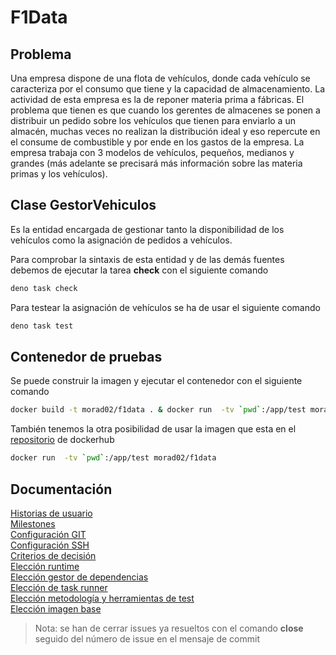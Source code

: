 # F1Data

## Problema

Una empresa dispone de una flota de vehículos, donde cada vehículo se caracteriza por el consumo que tiene y la capacidad de almacenamiento. La actividad de esta empresa es la de reponer materia prima a fábricas. El problema que tienen es que cuando los gerentes de almacenes se ponen a distribuir un pedido sobre los vehículos que tienen para enviarlo a un almacén, muchas veces no realizan la distribución ideal y eso repercute en el consume de combustible y por ende en los gastos de la empresa. La empresa trabaja con 3 modelos de vehículos, pequeños, medianos y grandes (más adelante se precisará más información sobre las materia primas y los vehículos).

## Clase GestorVehiculos

Es la entidad encargada de gestionar tanto la disponibilidad de los vehículos como la asignación de pedidos a vehículos.

Para comprobar la sintaxis de esta entidad y de las demás fuentes debemos de ejecutar la tarea **check** con el siguiente comando
    
```bash
deno task check
```

Para testear la asignación de vehículos se ha de usar el siguiente comando

```bash
deno task test
```
## Contenedor de pruebas

Se puede construir la imagen y ejecutar el contenedor con el siguiente comando

```bash
docker build -t morad02/f1data . & docker run  -tv `pwd`:/app/test morad02/f1data
```

También tenemos la otra posibilidad de usar la imagen que esta en el [repositorio](https://hub.docker.com/r/morad02/f1data) de dockerhub

```bash
docker run  -tv `pwd`:/app/test morad02/f1data 
```
## Documentación

[Historias de usuario](./docs/historiasUsuario.md)
<br>
[Milestones](./docs/milestones.md)
<br>
[Configuración GIT](./docs/git.png)
<br>
[Configuración SSH](./docs/ssh.png)
<br>
[Criterios de decisión](./docs/criterios.md)
<br>
[Elección runtime](./docs/runtime.md)
<br>
[Elección gestor de dependencias](./docs/eleccion_herramientas.md#Elección-gestor-de-dependencias)
<br>
[Elección de task runner](./docs/eleccion_herramientas.md#Elección-de-task-runner)
<br>
[Elección metodología y herramientas de test](./docs/eleccion_test.md)
<br>
[Elección imagen base](./docs/eleccion_imagen_base.md)


>Nota: se han de cerrar issues ya resueltos con el comando **close** seguido del número de issue en el mensaje de commit